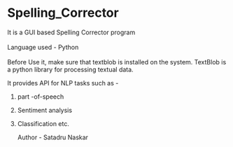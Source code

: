# Spelling_Corrector
It is a GUI based Spelling Corrector program
<br></br>
Language used - Python
<br></br>
Before Use it, make sure that textblob is installed on the system. TextBlob is a python library for processing textual data.<p>It provides API for NLP tasks such as -<p>
1. part -of-speech<p>
2. Sentiment analysis<p>
3. Classification  etc.<p>
Author - Satadru Naskar

